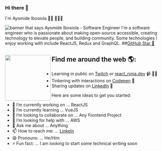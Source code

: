 ### Hi there 👋


I'm Ayomide Ibosiola 👋🏾 👩🏾‍💻

<img src="https://github.com/ayomideEnoch/ayomideEnoch/blob/master/avatar/avatar1.jpg" alt="banner that says Ayomide Ibosiola - Software Engineer">
I'm a software engineer who is passionate about making open-source accessible, creating technology to elevate people, and building community. Some technologies I enjoy working with include ReactJS, Redux and GraphQL. 
##<a href="https://stars.github.com/">GitHub Star 🌟</a> 

## Find me around the web 🌎: <a href="https://github.com/ayomideEnoch"><img align="left" width="150" height="150" src="https://github.com/M0nica/M0nica/blob/main/octomonica/m0nica-octocat-rotating.gif?raw=true"></a>
- Learning in public on <a href="https://www.discuss.dev.twitch.tv/">Twitch</a> or <a href="https://www..dev">react_ninja.dev</a> 📹 ✍🏾
- Tinkering with interactions on <a href="https://codepen.io/ayomideEnoch"> Codepen</a> 🏓
- Sharing updates on <a href="https://www.linkedin.com/in/ayomide-ibosiola/">LinkedIn</a> 💼


Here are some ideas to get you started:

- 🔭 I’m currently working on ... ReactJS
- 🌱 I’m currently learning ... VueJS
- 👯 I’m looking to collaborate on ... Any Frontend Project
- 🤔 I’m looking for help with ... AWS
- 💬 Ask me about ... Anything
- 📫 How to reach me: ... [LinkeIn](https://www.linkedin.com/in/ayomide-ibosiola/)
- 😄 Pronouns: ... He/Him
- ⚡ Fun fact: ... I am looking to start some technical writing soon

